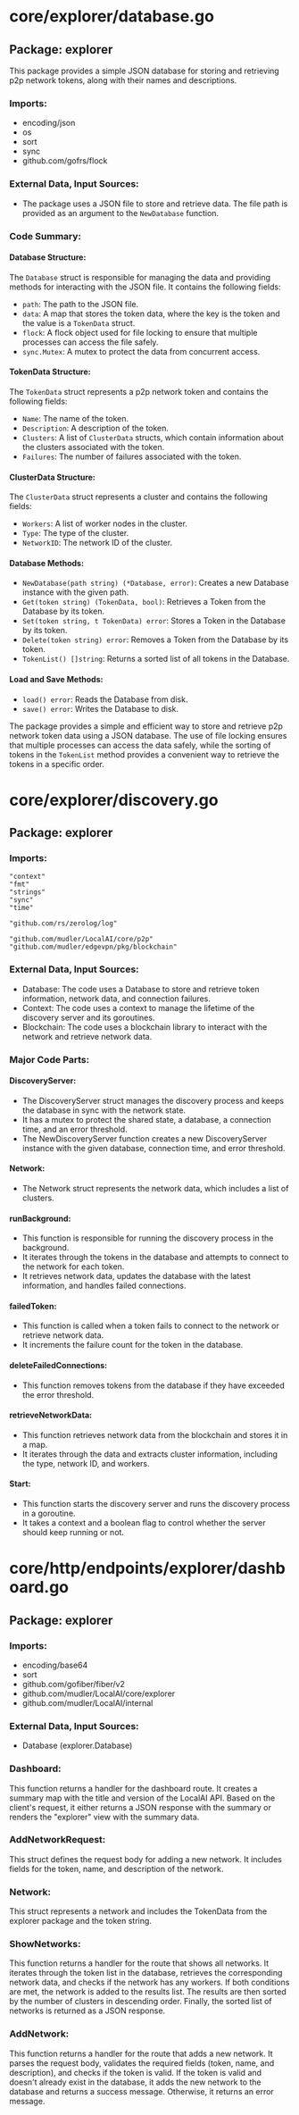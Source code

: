 # core/explorer/database.go  
## Package: explorer  
  
This package provides a simple JSON database for storing and retrieving p2p network tokens, along with their names and descriptions.  
  
### Imports:  
  
- encoding/json  
- os  
- sort  
- sync  
- github.com/gofrs/flock  
  
### External Data, Input Sources:  
  
- The package uses a JSON file to store and retrieve data. The file path is provided as an argument to the `NewDatabase` function.  
  
### Code Summary:  
  
#### Database Structure:  
  
The `Database` struct is responsible for managing the data and providing methods for interacting with the JSON file. It contains the following fields:  
  
- `path`: The path to the JSON file.  
- `data`: A map that stores the token data, where the key is the token and the value is a `TokenData` struct.  
- `flock`: A flock object used for file locking to ensure that multiple processes can access the file safely.  
- `sync.Mutex`: A mutex to protect the data from concurrent access.  
  
#### TokenData Structure:  
  
The `TokenData` struct represents a p2p network token and contains the following fields:  
  
- `Name`: The name of the token.  
- `Description`: A description of the token.  
- `Clusters`: A list of `ClusterData` structs, which contain information about the clusters associated with the token.  
- `Failures`: The number of failures associated with the token.  
  
#### ClusterData Structure:  
  
The `ClusterData` struct represents a cluster and contains the following fields:  
  
- `Workers`: A list of worker nodes in the cluster.  
- `Type`: The type of the cluster.  
- `NetworkID`: The network ID of the cluster.  
  
#### Database Methods:  
  
- `NewDatabase(path string) (*Database, error)`: Creates a new Database instance with the given path.  
- `Get(token string) (TokenData, bool)`: Retrieves a Token from the Database by its token.  
- `Set(token string, t TokenData) error`: Stores a Token in the Database by its token.  
- `Delete(token string) error`: Removes a Token from the Database by its token.  
- `TokenList() []string`: Returns a sorted list of all tokens in the Database.  
  
#### Load and Save Methods:  
  
- `load() error`: Reads the Database from disk.  
- `save() error`: Writes the Database to disk.  
  
The package provides a simple and efficient way to store and retrieve p2p network token data using a JSON database. The use of file locking ensures that multiple processes can access the data safely, while the sorting of tokens in the `TokenList` method provides a convenient way to retrieve the tokens in a specific order.  
  
# core/explorer/discovery.go  
## Package: explorer  
  
### Imports:  
  
```  
"context"  
"fmt"  
"strings"  
"sync"  
"time"  
  
"github.com/rs/zerolog/log"  
  
"github.com/mudler/LocalAI/core/p2p"  
"github.com/mudler/edgevpn/pkg/blockchain"  
```  
  
### External Data, Input Sources:  
  
- Database: The code uses a Database to store and retrieve token information, network data, and connection failures.  
- Context: The code uses a context to manage the lifetime of the discovery server and its goroutines.  
- Blockchain: The code uses a blockchain library to interact with the network and retrieve network data.  
  
### Major Code Parts:  
  
#### DiscoveryServer:  
  
- The DiscoveryServer struct manages the discovery process and keeps the database in sync with the network state.  
- It has a mutex to protect the shared state, a database, a connection time, and an error threshold.  
- The NewDiscoveryServer function creates a new DiscoveryServer instance with the given database, connection time, and error threshold.  
  
#### Network:  
  
- The Network struct represents the network data, which includes a list of clusters.  
  
#### runBackground:  
  
- This function is responsible for running the discovery process in the background.  
- It iterates through the tokens in the database and attempts to connect to the network for each token.  
- It retrieves network data, updates the database with the latest information, and handles failed connections.  
  
#### failedToken:  
  
- This function is called when a token fails to connect to the network or retrieve network data.  
- It increments the failure count for the token in the database.  
  
#### deleteFailedConnections:  
  
- This function removes tokens from the database if they have exceeded the error threshold.  
  
#### retrieveNetworkData:  
  
- This function retrieves network data from the blockchain and stores it in a map.  
- It iterates through the data and extracts cluster information, including the type, network ID, and workers.  
  
#### Start:  
  
- This function starts the discovery server and runs the discovery process in a goroutine.  
- It takes a context and a boolean flag to control whether the server should keep running or not.  
  
  
  
# core/http/endpoints/explorer/dashboard.go  
## Package: explorer  
  
### Imports:  
- encoding/base64  
- sort  
- github.com/gofiber/fiber/v2  
- github.com/mudler/LocalAI/core/explorer  
- github.com/mudler/LocalAI/internal  
  
### External Data, Input Sources:  
- Database (explorer.Database)  
  
### Dashboard:  
This function returns a handler for the dashboard route. It creates a summary map with the title and version of the LocalAI API. Based on the client's request, it either returns a JSON response with the summary or renders the "explorer" view with the summary data.  
  
### AddNetworkRequest:  
This struct defines the request body for adding a new network. It includes fields for the token, name, and description of the network.  
  
### Network:  
This struct represents a network and includes the TokenData from the explorer package and the token string.  
  
### ShowNetworks:  
This function returns a handler for the route that shows all networks. It iterates through the token list in the database, retrieves the corresponding network data, and checks if the network has any workers. If both conditions are met, the network is added to the results list. The results are then sorted by the number of clusters in descending order. Finally, the sorted list of networks is returned as a JSON response.  
  
### AddNetwork:  
This function returns a handler for the route that adds a new network. It parses the request body, validates the required fields (token, name, and description), and checks if the token is valid. If the token is valid and doesn't already exist in the database, it adds the new network to the database and returns a success message. Otherwise, it returns an error message.  
  
  
  
